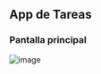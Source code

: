 ## App de Tareas 

### Pantalla principal
![image](Users\Hp\Desktop\Node\app-tareas-por-hacer\images)

